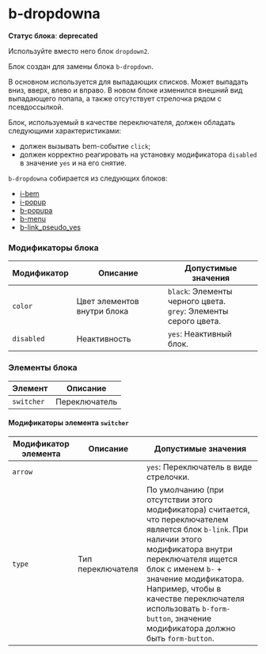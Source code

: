 # b-dropdowna

**Статус блока**: **deprecated**

Используйте вместо него блок `dropdown2`.

Блок создан для замены блока `b-dropdown`.

В основном используется для выпадающих списков. Может выпадать вниз, вверх, влево и вправо.
В новом блоке изменился внешний вид выпадающего попапа, а также отсутствует стрелочка рядом с псевдоссылкой.

Блок, используемый в качестве переключателя, должен обладать следующими характеристиками:

* должен вызывать bem-событие `click`;
* должен корректно реагировать на установку модификатора `disabled` в значение `yes` и на его снятие.

`b-dropdowna` собирается из следующих блоков:

* [i-bem](../i-bem/i-bem.ru.md)
* [i-popup](../i-popup/i-popup.ru.md)
* [b-popupa](../b-popupa/b-popupa.ru.md)
* [b-menu](../b-menu/b-menu.ru.md)
* [b-link_pseudo_yes](../b-link/b-link.ru.md)

### Модификаторы блока

Модификатор | Описание | Допустимые значения
--- | --- | ---
`color` |  Цвет элементов внутри блока |`black`: Элементы черного цвета.<br>`grey`: Элементы серого цвета.<br>
`disabled` | Неактивность | `yes`: Неактивный блок.

### Элементы блока

Элемент | Описание
--- | ---
`switcher` | Переключатель

#### Модификаторы элемента `switcher`

Модификатор элемента | Описание | Допустимые значения
--- | --- | ---
`arrow` |   |`yes`: Переключатель в виде стрелочки.
`type` | Тип переключателя | По умолчанию (при отсутствии этого модификатора) считается, что переключателем является блок `b-link`. При наличии этого модификатора внутри переключателя ищется блок с именем `b-` + значение модификатора. Например, чтобы в качестве переключателя использовать `b-form-button`, значение модификатора должно быть `form-button`.
